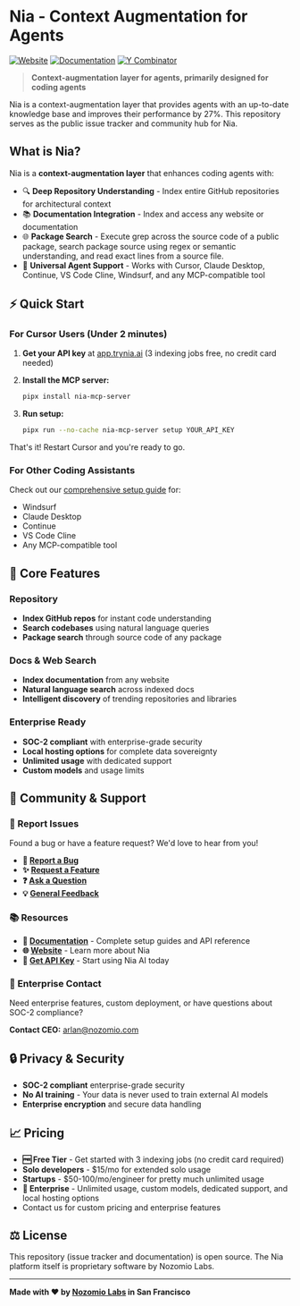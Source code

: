 # Nia - Context Augmentation for Agents

[![Website](https://img.shields.io/badge/Website-trynia.ai-blue)](https://trynia.ai)
[![Documentation](https://img.shields.io/badge/Docs-docs.trynia.ai-green)](https://docs.trynia.ai)
[![Y Combinator](https://img.shields.io/badge/Y%20Combinator-S25-orange)](https://www.ycombinator.com/companies/nozomio)

> **Context-augmentation layer for agents, primarily designed for coding agents**

Nia is a context-augmentation layer that provides agents with an up-to-date knowledge base and improves their performance by 27%. This repository serves as the public issue tracker and community hub for Nia.

## What is Nia?

Nia is a **context-augmentation layer** that enhances coding agents with:

- 🔍 **Deep Repository Understanding** - Index entire GitHub repositories for architectural context
- 📚 **Documentation Integration** - Index and access any website or documentation
- 🌐 **Package Search** - Execute grep across the source code of a public package, search package source using regex or semantic understanding, and read exact lines from a source file.
- 🔧 **Universal Agent Support** - Works with Cursor, Claude Desktop, Continue, VS Code Cline, Windsurf, and any MCP-compatible tool

## ⚡ Quick Start

### For Cursor Users (Under 2 minutes)

1. **Get your API key** at [app.trynia.ai](https://app.trynia.ai) (3 indexing jobs free, no credit card needed)

2. **Install the MCP server:**
   ```bash
   pipx install nia-mcp-server
   ```

3. **Run setup:**
   ```bash
   pipx run --no-cache nia-mcp-server setup YOUR_API_KEY
   ```

That's it! Restart Cursor and you're ready to go.

### For Other Coding Assistants

Check out our [comprehensive setup guide](https://docs.trynia.ai) for:
- Windsurf
- Claude Desktop
- Continue
- VS Code Cline
- Any MCP-compatible tool

## 🔧 Core Features

### Repository
- **Index GitHub repos** for instant code understanding
- **Search codebases** using natural language queries
- **Package search** through source code of any package

### Docs & Web Search
- **Index documentation** from any website
- **Natural language search** across indexed docs
- **Intelligent discovery** of trending repositories and libraries

### Enterprise Ready
- **SOC-2 compliant** with enterprise-grade security
- **Local hosting options** for complete data sovereignty
- **Unlimited usage** with dedicated support
- **Custom models** and usage limits

## 🤝 Community & Support

### 📝 Report Issues
Found a bug or have a feature request? We'd love to hear from you!

- **🐛 [Report a Bug](../../issues/new?assignees=&labels=bug&template=bug_report.md)**
- **✨ [Request a Feature](../../issues/new?assignees=&labels=enhancement&template=feature_request.md)**
- **❓ [Ask a Question](../../issues/new?assignees=&labels=question&template=question.md)**
- **💡 [General Feedback](../../issues/new?assignees=&labels=feedback&template=general_feedback.md)**

### 📚 Resources

- **📖 [Documentation](https://docs.trynia.ai)** - Complete setup guides and API reference
- **🌐 [Website](https://trynia.ai)** - Learn more about Nia
- **🔑 [Get API Key](https://app.trynia.ai)** - Start using Nia AI today

### 🏢 Enterprise Contact

Need enterprise features, custom deployment, or have questions about SOC-2 compliance?

**Contact CEO:** [arlan@nozomio.com](mailto:arlan@nozomio.com)

## 🔒 Privacy & Security

- **SOC-2 compliant** enterprise-grade security
- **No AI training** - Your data is never used to train external AI models
- **Enterprise encryption** and secure data handling

## 📈 Pricing

- **🆓 Free Tier** - Get started with 3 indexing jobs (no credit card required)
- **Solo developers** - $15/mo for extended solo usage
- **Startups** - $50-100/mo/engineer for pretty much unlimited usage
- **💼 Enterprise** - Unlimited usage, custom models, dedicated support, and local hosting options
- Contact us for custom pricing and enterprise features

## ⚖️ License

This repository (issue tracker and documentation) is open source. The Nia platform itself is proprietary software by Nozomio Labs.

---

**Made with ❤️ by [Nozomio Labs](https://nozomio.com) in San Francisco**